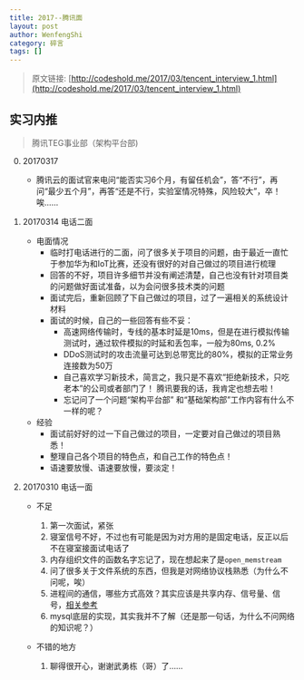 ```yaml
---
title: 2017--腾讯面
layout: post
author: WenfengShi
category: 碎言
tags: []
---
```

> 原文链接: [http://codeshold.me/2017/03/tencent_interview_1.html](http://codeshold.me/2017/03/tencent_interview_1.html)  

## 实习内推

> 腾讯TEG事业部（架构平台部)

0. 20170317 
    - 腾讯云的面试官来电问“能否实习6个月，有留任机会”，答“不行”，再问“最少五个月”，再答“还是不行，实验室情况特殊，风险较大”，卒！唉……

1. 20170314 电话二面
    - 电面情况
        - 临时打电话进行的二面，问了很多关于项目的问题，由于最近一直忙于参加华为和IoT比赛，还没有很好的对自己做过的项目进行梳理
        - 回答的不好，项目许多细节并没有阐述清楚，自己也没有针对项目类的问题做好面试准备，以为会问很多技术类的问题
        - 面试完后，重新回顾了下自己做过的项目，过了一遍相关的系统设计材料
        - 面试的时候，自己的一些回答有些不妥：
            - 高速网络传输时，专线的基本时延是10ms，但是在进行模拟传输测试时，通过软件模拟的时延和丢包率，一般为80ms, 0.2% 
            - DDoS测试时的攻击流量可达到总带宽比的80%，模拟的正常业务连接数为50万
            - 自己喜欢学习新技术，简言之，我只是不喜欢“拒绝新技术，只吃老本”的公司或者部门了！ 腾讯要我的话，我肯定也想去啦！
            - 忘记问了一个问题“架构平台部” 和“基础架构部”工作内容有什么不一样的呢？
    - 经验
        - 面试前好好的过一下自己做过的项目，一定要对自己做过的项目熟悉！
        - 整理自己各个项目的特色点，和自己工作的特色点！
        - 语速要放慢、语速要放慢，要淡定！

2. 20170310 电话一面
    - 不足
        1. 第一次面试，紧张
        2. 寝室信号不好，不过也有可能是因为对方用的是固定电话，反正以后不在寝室接面试电话了
        3. 内存组织文件的函数名字忘记了，现在想起来了是`open_memstream`
        4. 问了很多关于文件系统的东西，但我是对网络协议栈熟悉（为什么不问呢，唉）
        5. 进程间的通信，哪些方式高效？其实应该是共享内存、信号量、信号，[相关参考](http://www.cnblogs.com/mydomain/archive/2010/09/23/1833369.html)
        6. mysql底层的实现，其实我并不了解（还是那一句话，为什么不问网络的知识呢？）

    - 不错的地方
        1. 聊得很开心，谢谢武勇栋（哥）了……
